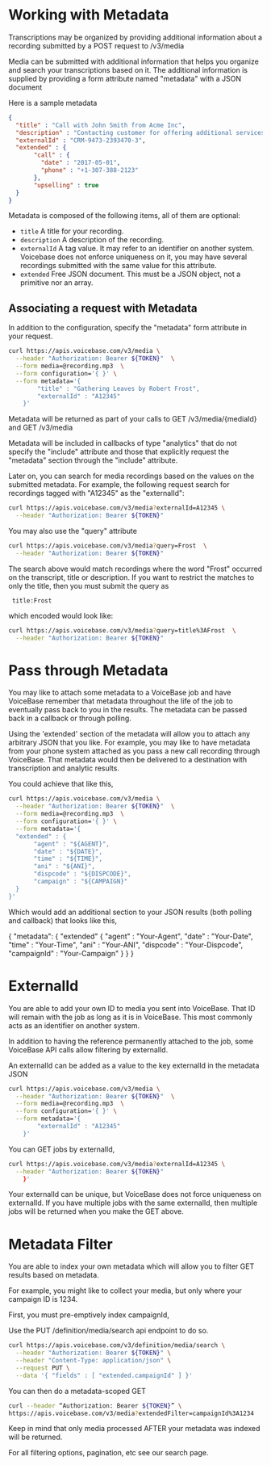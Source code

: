 # Working with Metadata

Transcriptions may be organized by providing additional information
about a recording submitted by a POST request to /v3/media

Media can be submitted with additional information that helps you organize and
search your transcriptions based on it. The additional information is
supplied by providing a form attribute named "metadata" with a JSON document

Here is a sample metadata

```json
{
  "title" : "Call with John Smith from Acme Inc",
  "description" : "Contacting customer for offering additional services",
  "externalId" : "CRM-9473-2393470-3",
  "extended" : {
       "call" : {
         "date" : "2017-05-01",
         "phone" : "+1-307-388-2123"
       },
       "upselling" : true
  }
}
```

Metadata is composed of the following items, all of them are optional:

- `title`  A title for your recording.
- `description` A description of the recording.
- `externalId` A tag value. It may refer to an identifier on another system. Voicebase does not enforce uniqueness on it, you may have several recordings submitted with the same value for this attribute.
- `extended` Free JSON document. This must be a JSON object, not a primitive nor an array.

## Associating a request with Metadata

In addition to the configuration, specify the "metadata" form attribute in your request.

```bash
curl https://apis.voicebase.com/v3/media \
  --header "Authorization: Bearer ${TOKEN}"  \
  --form media=@recording.mp3  \
  --form configuration='{ }' \
  --form metadata='{
        "title" : "Gathering Leaves by Robert Frost",
        "externalId" : "A12345"
    }'
```
Metadata will be returned as part of your calls to GET /v3/media/{mediaId} and
GET /v3/media

Metadata will be included in callbacks of type "analytics" that do not specify
the "include" attribute and those that explicitly request the "metadata" section
through the "include" attribute.

Later on, you can search for media recordings based on the values on the submitted
metadata. For example, the following request search for recordings tagged with "A12345"
as the "externalId":

```bash
curl https://apis.voicebase.com/v3/media?externalId=A12345 \
  --header "Authorization: Bearer ${TOKEN}"  
```
You may also use the "query" attribute
```bash
curl https://apis.voicebase.com/v3/media?query=Frost  \
  --header "Authorization: Bearer ${TOKEN}"
```
The search above would match recordings where the word "Frost" occurred on the
transcript, title or description. If you want to restrict the matches to only
the title, then you must submit the query as

     title:Frost

which encoded would look like:     
```bash
curl https://apis.voicebase.com/v3/media?query=title%3AFrost  \
  --header "Authorization: Bearer ${TOKEN}"
```

# Pass through Metadata

You may like to attach some metadata to a VoiceBase job and have VoiceBase remember that metadata throughout the life of the job to eventually pass back to you in the results. The metadata can be passed back in a callback or through polling.

Using the 'extended' section of the metadata will allow you to attach any arbitrary JSON that you like. For example, you may like to have metadata from your phone system attached as you pass a new call recording through VoiceBase. That metadata would then be delivered to a destination with transcription and analytic results.

You could achieve that like this,

```bash
curl https://apis.voicebase.com/v3/media \
  --header "Authorization: Bearer ${TOKEN}"  \
  --form media=@recording.mp3  \
  --form configuration='{ }' \
  --form metadata='{
  "extended" : {
       "agent" : "${AGENT}",
	   "date" : "${DATE}",
	   "time" : "${TIME}",
	   "ani" : "${ANI}",
	   "dispcode" : "${DISPCODE}",
	   "campaign" : "${CAMPAIGN}"
  }
}'
```

Which would add an additional section to your JSON results (both polling and callback) that looks like this,

{
    "metadata": {
		"extended" {
			"agent" : "Your-Agent",
			"date" : "Your-Date",
			"time" : "Your-Time",
			"ani" : "Your-ANI",
			"dispcode" : "Your-Dispcode",
			"campaignId" : "Your-Campaign"
		}
	}
}


# ExternalId

You are able to add your own ID to media you sent into VoiceBase. That ID will remain with the job as long as it is in VoiceBase. This most commonly acts as an identifier on another system.

In addition to having the reference permanently attached to the job, some VoiceBase API calls allow filtering by externalId.

An externalId can be added as a value to the key externalId in the metadata JSON

```bash
curl https://apis.voicebase.com/v3/media \
  --header "Authorization: Bearer ${TOKEN}"  \
  --form media=@recording.mp3  \
  --form configuration='{ }' \
  --form metadata='{
        "externalId" : "A12345"
    }'
```

You can GET jobs by externalId,

```bash
curl https://apis.voicebase.com/v3/media?externalId=A12345 \
  --header "Authorization: Bearer ${TOKEN}"
    }'
```

Your externalId can be unique, but VoiceBase does not force uniqueness on externalId. If you have multiple jobs with the same externalId, then multiple jobs will be returned when you make the GET above.


# Metadata Filter

You are able to index your own metadata which will allow you to filter GET results based on metadata.

For example, you might like to collect your media, but only where your campaign ID is 1234.

First, you must pre-emptively index campaignId, 

Use the PUT /definition/media/search api endpoint to do so.

```bash
curl https://apis.voicebase.com/v3/definition/media/search \
  --header "Authorization: Bearer ${TOKEN}" \
  --header "Content-Type: application/json" \
  --request PUT \
  --data '{ "fields" : [ "extended.campaignId" ] }'
```
  
You can then do a metadata-scoped GET

```bash
curl --header “Authorization: Bearer ${TOKEN}” \
https://apis.voicebase.com/v3/media?extendedFilter=campaignId%3A1234
```

Keep in mind that only media processed AFTER your metadata was indexed will be returned.

For all filtering options, pagination, etc see our search page.

